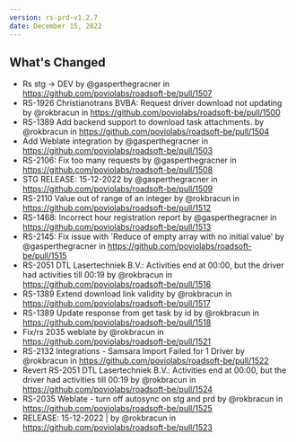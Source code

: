 ```yaml
---
version: rs-prd-v1.2.7
date: December 15, 2022
---
```


## What's Changed
* Rs stg -> DEV by @gasperthegracner in https://github.com/poviolabs/roadsoft-be/pull/1507
* RS-1926 Christianotrans BVBA: Request driver download not updating by @rokbracun in https://github.com/poviolabs/roadsoft-be/pull/1500
* RS-1389 Add backend support to download task attachments. by @rokbracun in https://github.com/poviolabs/roadsoft-be/pull/1504
* Add Weblate integration by @gasperthegracner in https://github.com/poviolabs/roadsoft-be/pull/1503
* RS-2106: Fix too many requests by @gasperthegracner in https://github.com/poviolabs/roadsoft-be/pull/1508
* STG RELEASE: 15-12-2022  by @gasperthegracner in https://github.com/poviolabs/roadsoft-be/pull/1509
* RS-2110 Value out of range of an integer by @rokbracun in https://github.com/poviolabs/roadsoft-be/pull/1512
* RS-1468: Incorrect hour registration report by @gasperthegracner in https://github.com/poviolabs/roadsoft-be/pull/1513
* RS-2145: Fix issue with 'Reduce of empty array with no initial value' by @gasperthegracner in https://github.com/poviolabs/roadsoft-be/pull/1515
* RS-2051 DTL Lasertechniek B.V.: Activities end at 00:00, but the driver had activities till 00:19 by @rokbracun in https://github.com/poviolabs/roadsoft-be/pull/1516
* RS-1389 Extend download link validity by @rokbracun in https://github.com/poviolabs/roadsoft-be/pull/1517
* RS-1389 Update response from get task by id by @rokbracun in https://github.com/poviolabs/roadsoft-be/pull/1518
* Fix/rs 2035 weblate by @rokbracun in https://github.com/poviolabs/roadsoft-be/pull/1521
* RS-2132 Integrations - Samsara Import Failed for 1 Driver by @rokbracun in https://github.com/poviolabs/roadsoft-be/pull/1522
* Revert RS-2051 DTL Lasertechniek B.V.: Activities end at 00:00, but the driver had activities till 00:19 by @rokbracun in https://github.com/poviolabs/roadsoft-be/pull/1524
* RS-2035 Weblate - turn off autosync on stg and prd by @rokbracun in https://github.com/poviolabs/roadsoft-be/pull/1525
* RELEASE: 15-12-2022 | by @rokbracun in https://github.com/poviolabs/roadsoft-be/pull/1523